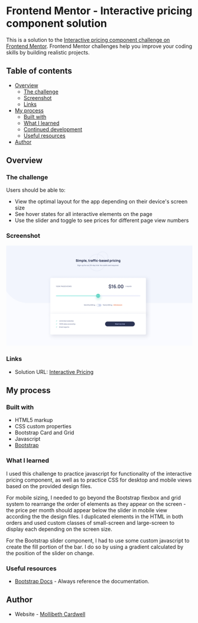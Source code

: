 # Frontend Mentor - Interactive pricing component solution

This is a solution to the [Interactive pricing component challenge on Frontend Mentor](https://www.frontendmentor.io/challenges/interactive-pricing-component-t0m8PIyY8). Frontend Mentor challenges help you improve your coding skills by building realistic projects.

## Table of contents

- [Overview](#overview)
  - [The challenge](#the-challenge)
  - [Screenshot](#screenshot)
  - [Links](#links)
- [My process](#my-process)
  - [Built with](#built-with)
  - [What I learned](#what-i-learned)
  - [Continued development](#continued-development)
  - [Useful resources](#useful-resources)
- [Author](#author)



## Overview

### The challenge

Users should be able to:

- View the optimal layout for the app depending on their device's screen size
- See hover states for all interactive elements on the page
- Use the slider and toggle to see prices for different page view numbers

### Screenshot

![](./screenshot.png)


### Links

- Solution URL: [Interactive Pricing](https://mollibeth.dev/interactive-pricing)


## My process

### Built with

- HTML5 markup
- CSS custom properties
- Bootstrap Card and Grid
- Javascript
- [Bootstrap](https://getbootstrap.com/)


### What I learned

I used this challenge to practice javascript for functionality of the interactive pricing component, as well as to practice CSS for desktop and mobile views based on the provided design files.

For mobile sizing, I needed to go beyond the Bootstrap flexbox and grid system to rearrange the order of elements as they appear on the screen - the price per month should appear below the slider in mobile view according the the design files. I duplicated elements in the HTML in both orders and used custom classes of small-screen and large-screen to display each depending on the screen size.

For the Bootstrap slider component, I had to use some custom javascript to create the fill portion of the bar. I do so by using a gradient calculated by the position of the slider on change.



### Useful resources

- [Bootstrap Docs](https://getbootstrap.com/docs/5.2/layout/grid/) - Always reference the documentation.


## Author

- Website - [Mollibeth Cardwell](https://www.mollibeth.dev)
